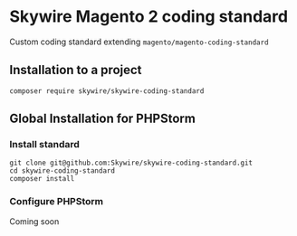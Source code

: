# Skywire Magento 2 coding standard

Custom coding standard extending `magento/magento-coding-standard`

## Installation to a project

`composer require skywire/skywire-coding-standard`

## Global Installation for PHPStorm

### Install standard

```
git clone git@github.com:Skywire/skywire-coding-standard.git
cd skywire-coding-standard
composer install
```

### Configure PHPStorm

Coming soon